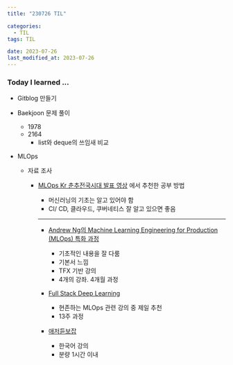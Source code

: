 ```yaml
---
title: "230726 TIL"

categories:
  - TIL
tags: TIL

date: 2023-07-26
last_modified_at: 2023-07-26
---
```


### Today I learned ...

- Gitblog 만들기

- Baekjoon 문제 풀이

  - 1978
  - 2164
    - list와 deque의 쓰임새 비교

- MLOps

  - 자료 조사

    - [MLOps Kr 춘추전국시대 발표 영상](https://www.youtube.com/watch?v=I-sa8bOcOUk&ab_channel=MLOpsKR) 에서 추천한 공부 방법

      - 머신러닝의 기초는 알고 있어야 함
      - CI/ CD, 클라우드, 쿠버네티스 잘 알고 있으면 좋음

      ***

      - [Andrew Ng의 Machine Learning Engineering for Production (MLOps) 특화 과정](https://www.coursera.org/specializations/machine-learning-engineering-for-production-mlops)

        - 기초적인 내용을 잘 다룸
        - 기본서 느낌
        - TFX 기반 강의
        - 4개의 강좌. 4개월 과정

      - [Full Stack Deep Learning](https://fullstackdeeplearning.com/course/2022/)

        - 현존하는 MLOps 관련 강의 중 제일 추천
        - 13주 과정

      - [애저듣보잡](https://www.youtube.com/watch?v=DeOEuDosH2s&list=PLDZRZwFT9Wku509LgbJviEcHxX4AYj3QP&ab_channel=MicrosoftKorea)
        - 한국어 강의
        - 분량 1시간 이내
